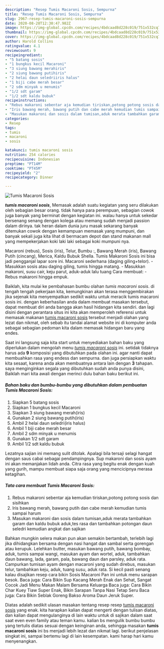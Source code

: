 ```yaml
---
description: "Resep Tumis Macaroni Sosis, Sempurna"
title: "Resep Tumis Macaroni Sosis, Sempurna"
slug: 2967-resep-tumis-macaroni-sosis-sempurna
date: 2020-08-28T12:30:47.982Z
image: https://img-global.cpcdn.com/recipes/4bdcaad8d228c019/751x532cq70/tumis-macaroni-sosis-foto-resep-utama.jpg
thumbnail: https://img-global.cpcdn.com/recipes/4bdcaad8d228c019/751x532cq70/tumis-macaroni-sosis-foto-resep-utama.jpg
cover: https://img-global.cpcdn.com/recipes/4bdcaad8d228c019/751x532cq70/tumis-macaroni-sosis-foto-resep-utama.jpg
author: Harold Collins
ratingvalue: 4.1
reviewcount: 9
recipeingredient:
- "5 batang sosis"
- "1 bungkus kecil Macaroni"
- "3 siung bawang merahiris"
- "2 siung bawang putihiris"
- "2 helai daun seledriiris halus"
- "1 biji cabe merah besar"
- "2 sdm minyak u menumis"
- "1/2 sdt garam"
- "1/2 sdt kaldu bubuk"
recipeinstructions:
- "Rebus makaroni sebentar aja kemudian tiriskan,potong potong sosis dan sisihkan"
- "Iris bawang merah, bawang putih dan cabe merah kemudian tumis sampai harum"
- "Masukan makaroni dan sosis dalam tumisan,aduk merata tambahkan garam dan kaldu bubuk aduk,tes rasa dan tambahkan potongan daun seledri kemudian angkat dan sajikan"
categories:
- Resep
tags:
- tumis
- macaroni
- sosis

katakunci: tumis macaroni sosis 
nutrition: 254 calories
recipecuisine: Indonesian
preptime: "PT14M"
cooktime: "PT45M"
recipeyield: "2"
recipecategory: Dinner

---
```



![Tumis Macaroni Sosis](https://img-global.cpcdn.com/recipes/4bdcaad8d228c019/751x532cq70/tumis-macaroni-sosis-foto-resep-utama.jpg)

<b><i>tumis macaroni sosis</i></b>, Memasak adalah suatu kegiatan yang seru dilakukan oleh sebagian besar orang. tidak hanya para perempuan, sebagian cowok juga banyak yang berminat dengan kegiatan ini. walau hanya untuk sekedar bersenang senang dengan kolega atau memang sudah menjadi passion dalam dirinya. tak heran dalam dunia juru masak sekarang banyak ditemukan cowok dengan kemampuan memasak yang mumpuni, dan banyak sekali juga kita lihat di bermacam depot dan stand makanan mall yang mempekerjakan koki laki laki sebagai koki mumpuni nya.

Macaroni (rebus), Sosis (iris), Telur, Bumbu :, Bawang Merah (iris), Bawang Putih (cincang), Merica, Kaldu Bubuk Shella. Tumis Makaroni Sosis ini bisa jadi pengganjal lapar sore ini. Macaroni sederhana (daging giling+telor). - Masukkan sosis atau daging giling, tumis hingga matang. - Masukkan makaroni, susu cair, keju parut, aduk-aduk lalu tuang Cara membuat: - Rebus makaroni hingga empuk.

Baiklah, kita mulai ke pembahasan bumbu olahan <i>tumis macaroni sosis</i>. di tengah tengah pekerjaan kita, kemungkinan akan terasa menggembirakan jika sejenak kita menyempatkan sedikit waktu untuk meracik tumis macaroni sosis ini. dengan keberhasilan anda dalam membuat masakan tersebut, dapat membuat diri anda bangga akan hasil hidangan kita sendiri. dan lagi disini dengan perantara situs ini kita akan memperoleh referensi untuk memasak makanan <u>tumis macaroni sosis</u> tersebut menjadi olahan yang lezat dan nikmat, oleh sebab itu tandai alamat website ini di komputer anda sebagai sebagian pedoman kita dalam memasak hidangan baru yang endes.


Saat ini langsung saja kita start untuk menyediakan bahan baku yang diperlukan dalam mengolah menu <u><i>tumis macaroni sosis</i></u> ini. setidak tidaknya harus ada <b>9</b> komposisi yang dibutuhkan pada olahan ini. agar nanti dapat membuahkan rasa yang endess dan sempurna. dan juga persiapkan waktu kita sesaat, karena anda akan membuatnya antara lain dengan <b>3</b> tahapan. saya menginginkan segala yang dibutuhkan sudah anda punya disini, Baiklah mari kita awali dengan merinci dulu bahan baku berikut ini.

<!--inarticleads1-->

##### Bahan baku dan bumbu-bumbu yang dibutuhkan dalam pembuatan Tumis Macaroni Sosis:

1. Siapkan 5 batang sosis
1. Siapkan 1 bungkus kecil Macaroni
1. Siapkan 3 siung bawang merah(iris)
1. Gunakan 2 siung bawang putih(iris)
1. Ambil 2 helai daun seledri(iris halus)
1. Ambil 1 biji cabe merah besar
1. Ambil 2 sdm minyak u menumis
1. Gunakan 1/2 sdt garam
1. Ambil 1/2 sdt kaldu bubuk


Lezatnya sajian ini memang sulit ditolak. Apalagi bila tersaji selagi hangat dengan saus cabai sebagai pendampingnya. Sup makaroni dan sosis ayam ini akan memanjakan lidah anda. Citra rasa yang begitu enak dengan kuah yang gurih, mampu membuat siapa saja orang yang mencicipnya merasa ketagihan. 

<!--inarticleads2-->

##### Tata cara membuat Tumis Macaroni Sosis:

1. Rebus makaroni sebentar aja kemudian tiriskan,potong potong sosis dan sisihkan
1. Iris bawang merah, bawang putih dan cabe merah kemudian tumis sampai harum
1. Masukan makaroni dan sosis dalam tumisan,aduk merata tambahkan garam dan kaldu bubuk aduk,tes rasa dan tambahkan potongan daun seledri kemudian angkat dan sajikan


Bahkan mungkin selera makan pun akan semakin bertambah, terlebih lagi jika dihidangkan bersama dengan nasi hangat dan sambal serta gorengan atau kerupuk. Lelehkan butter, masukan bawang putih, bawang bombay, aduk, tumis sampai wangi, masukan ayam dan wortel, aduk, tambahkan daun bawang, lada, garam, pala, bawang daun dan parsley, aduk rata. Campurkan tumisan ayam dengan macaroni yang sudah direbus, masukan telur, tambahkan keju, aduk, tuang susu, aduk rata. Si kecil pasti senang kalau disajikan resep cara bikin Sosis Macaroni Pan ini untuk menu sarapan besok. Baca juga: Cara Bikin Sup Kacang Merah Enak dan Sehat, Sangat Cocok Jadi Menu Makan Malam Bersama Keluarga Baca juga: Cara Bikin Char Kuey Tiaw Super Enak, Bikin Sarapan Tanpa Nasi Tetap Seru Baca juga: Cara Bikin Seblak Goreng Bakso Aroma Daun Jeruk Super. 

Diatas adalah sedikit ulasan masakan tentang resep resep <u>tumis macaroni sosis</u> yang enak. kita harapkan kalian dapat mengerti dengan tulisan diatas, dan kalian dapat mengulanginya di lain waktu untuk di sajikan dalam saat saat even even family atau teman kamu. kalian bs mengulik bumbu bumbu yang tertulis diatas sesuai dengan keinginan anda, sehingga masakan <b>tumis macaroni sosis</b> ini bs menjadi lebih lezat dan nikmat lagi. berikut penjelasan singkat ini, sampai bertemu lagi di lain kesempatan. kami harap hari kamu menyenangkan.
